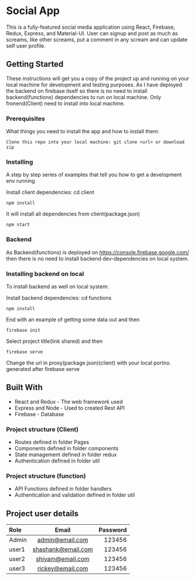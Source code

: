 # Social App
This is a fully-featured social media application using React, Firebase, Redux, Express, and Material-UI. User can signup and post as much as screams, like other screams, put a comment in any scream and can update self user profile.

## Getting Started

These instructions will get you a copy of the project up and running on your local machine for development and testing purposes. 
As I have deployed the backend on firebase itself so there is no need to install backend(functions) dependencies to run on local machine.
Only fronend(Client) need to install into local machine.

### Prerequisites

What things you need to install the app and how to install them:

```
Clone this repo into your local machine: git clone <url> or download zip
```
### Installing

A step by step series of examples that tell you how to get a development env running

Install client dependencies: cd client 

```
npm install
```
It will install all dependencies from client(package.json)

```
npm start
```
### Backend

As Backend(functions) is deployed on https://console.firebase.google.com/ then there is no need to install backend dev-dependencies on local system.

### Installing backend on local

To install backend as well on local system:

Install backend dependencies: cd functions 

```
npm install
```
End with an example of getting some data out and then
```
firebase init
```
Select project title(link shared) and then

```
firebase serve
```
Change the url in proxy(package.json)(client) with your local portno. generated after firebase serve

## Built With

* React and Redux - The web framework used
* Express and Node - Used to created Rest API
* Firebase - Database

### Project structure (Client)
 * Routes defined in folder Pages
 * Components defined in folder components
 * State management defined in folder redux
 * Authentication defined in folder util
 
### Project structure (function)
* API Functions defined in folder handlers
* Authentication and validation defined in folder util

## Project user details
| Role | Email | Password |
| :---         |     :---:      |          ---: |
| Admin   | admin@email.com     | 123456    |
| user1     | shashank@email.com       | 123456      |
| user2     | shivam@email.com       | 123456      |
| user3     | rickey@email.com       | 123456      |

